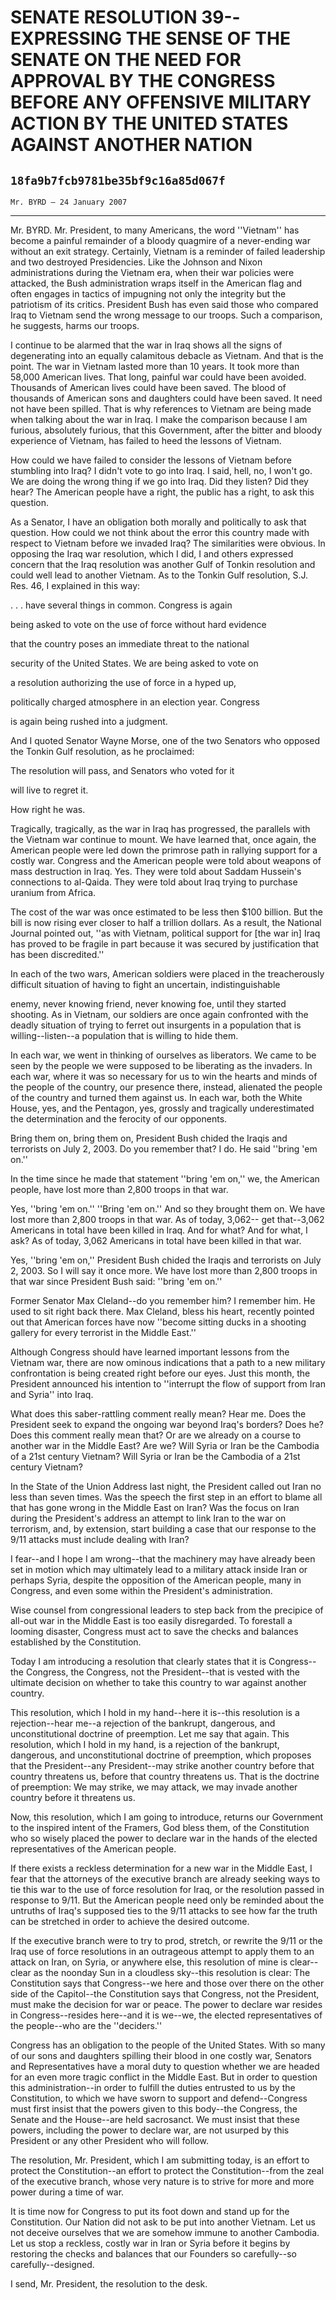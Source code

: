 # SENATE RESOLUTION 39--EXPRESSING THE SENSE OF THE SENATE ON THE NEED  FOR APPROVAL BY THE CONGRESS BEFORE ANY OFFENSIVE MILITARY ACTION BY  THE UNITED STATES AGAINST ANOTHER NATION
## `18fa9b7fcb9781be35bf9c16a85d067f`
`Mr. BYRD — 24 January 2007`

---


Mr. BYRD. Mr. President, to many Americans, the word ''Vietnam'' has 
become a painful remainder of a bloody quagmire of a never-ending war 
without an exit strategy. Certainly, Vietnam is a reminder of failed 
leadership and two destroyed Presidencies. Like the Johnson and Nixon 
administrations during the Vietnam era, when their war policies were 
attacked, the Bush administration wraps itself in the American flag and 
often engages in tactics of impugning not only the integrity but the 
patriotism of its critics. President Bush has even said those who 
compared Iraq to Vietnam send the wrong message to our troops. Such a 
comparison, he suggests, harms our troops.

I continue to be alarmed that the war in Iraq shows all the signs of 
degenerating into an equally calamitous debacle as Vietnam. And that is 
the point. The war in Vietnam lasted more than 10 years. It took more 
than 58,000 American lives. That long, painful war could have been 
avoided. Thousands of American lives could have been saved. The blood 
of thousands of American sons and daughters could have been saved. It 
need not have been spilled. That is why references to Vietnam are being 
made when talking about the war in Iraq. I make the comparison because 
I am furious, absolutely furious, that this Government, after the 
bitter and bloody experience of Vietnam, has failed to heed the lessons 
of Vietnam.

How could we have failed to consider the lessons of Vietnam before 
stumbling into Iraq? I didn't vote to go into Iraq. I said, hell, no, I 
won't go. We are doing the wrong thing if we go into Iraq. Did they 
listen? Did they hear? The American people have a right, the public has 
a right, to ask this question.

As a Senator, I have an obligation both morally and politically to 
ask that question. How could we not think about the error this country 
made with respect to Vietnam before we invaded Iraq? The similarities 
were obvious. In opposing the Iraq war resolution, which I did, I and 
others expressed concern that the Iraq resolution was another Gulf of 
Tonkin resolution and could well lead to another Vietnam. As to the 
Tonkin Gulf resolution, S.J. Res. 46, I explained in this way:




 . . . have several things in common. Congress is again 


 being asked to vote on the use of force without hard evidence 


 that the country poses an immediate threat to the national 


 security of the United States. We are being asked to vote on 


 a resolution authorizing the use of force in a hyped up, 


 politically charged atmosphere in an election year. Congress 


 is again being rushed into a judgment.


And I quoted Senator Wayne Morse, one of the two Senators who opposed 
the Tonkin Gulf resolution, as he proclaimed:




 The resolution will pass, and Senators who voted for it 


 will live to regret it.


How right he was.

Tragically, tragically, as the war in Iraq has progressed, the 
parallels with the Vietnam war continue to mount. We have learned that, 
once again, the American people were led down the primrose path in 
rallying support for a costly war. Congress and the American people 
were told about weapons of mass destruction in Iraq. Yes. They were 
told about Saddam Hussein's connections to al-Qaida. They were told 
about Iraq trying to purchase uranium from Africa.

The cost of the war was once estimated to be less then $100 billion. 
But the bill is now rising ever closer to half a trillion dollars. As a 
result, the National Journal pointed out, ''as with Vietnam, political 
support for [the war in] Iraq has proved to be fragile in part because 
it was secured by justification that has been discredited.''

In each of the two wars, American soldiers were placed in the 
treacherously difficult situation of having to fight an uncertain, 
indistinguishable


enemy, never knowing friend, never knowing foe, until they started 
shooting. As in Vietnam, our soldiers are once again confronted with 
the deadly situation of trying to ferret out insurgents in a population 
that is willing--listen--a population that is willing to hide them.

In each war, we went in thinking of ourselves as liberators. We came 
to be seen by the people we were supposed to be liberating as the 
invaders. In each war, where it was so necessary for us to win the 
hearts and minds of the people of the country, our presence there, 
instead, alienated the people of the country and turned them against 
us. In each war, both the White House, yes, and the Pentagon, yes, 
grossly and tragically underestimated the determination and the 
ferocity of our opponents.

Bring them on, bring them on, President Bush chided the Iraqis and 
terrorists on July 2, 2003. Do you remember that? I do. He said ''bring 
'em on.''

In the time since he made that statement ''bring 'em on,'' we, the 
American people, have lost more than 2,800 troops in that war.

Yes, ''bring 'em on.'' ''Bring 'em on.'' And so they brought them on. 
We have lost more than 2,800 troops in that war. As of today, 3,062--
get that--3,062 Americans in total have been killed in Iraq. And for 
what? And for what, I ask? As of today, 3,062 Americans in total have 
been killed in that war.

Yes, ''bring 'em on,'' President Bush chided the Iraqis and 
terrorists on July 2, 2003. So I will say it once more. We have lost 
more than 2,800 troops in that war since President Bush said: ''bring 
'em on.''

Former Senator Max Cleland--do you remember him? I remember him. He 
used to sit right back there. Max Cleland, bless his heart, recently 
pointed out that American forces have now ''become sitting ducks in a 
shooting gallery for every terrorist in the Middle East.''

Although Congress should have learned important lessons from the 
Vietnam war, there are now ominous indications that a path to a new 
military confrontation is being created right before our eyes. Just 
this month, the President announced his intention to ''interrupt the 
flow of support from Iran and Syria'' into Iraq.

What does this saber-rattling comment really mean? Hear me. Does the 
President seek to expand the ongoing war beyond Iraq's borders? Does 
he? Does this comment really mean that? Or are we already on a course 
to another war in the Middle East? Are we? Will Syria or Iran be the 
Cambodia of a 21st century Vietnam? Will Syria or Iran be the Cambodia 
of a 21st century Vietnam?

In the State of the Union Address last night, the President called 
out Iran no less than seven times. Was the speech the first step in an 
effort to blame all that has gone wrong in the Middle East on Iran? Was 
the focus on Iran during the President's address an attempt to link 
Iran to the war on terrorism, and, by extension, start building a case 
that our response to the 9/11 attacks must include dealing with Iran?

I fear--and I hope I am wrong--that the machinery may have already 
been set in motion which may ultimately lead to a military attack 
inside Iran or perhaps Syria, despite the opposition of the American 
people, many in Congress, and even some within the President's 
administration.

Wise counsel from congressional leaders to step back from the 
precipice of all-out war in the Middle East is too easily disregarded. 
To forestall a looming disaster, Congress must act to save the checks 
and balances established by the Constitution.

Today I am introducing a resolution that clearly states that it is 
Congress--the Congress, the Congress, not the President--that is vested 
with the ultimate decision on whether to take this country to war 
against another country.

This resolution, which I hold in my hand--here it is--this resolution 
is a rejection--hear me--a rejection of the bankrupt, dangerous, and 
unconstitutional doctrine of preemption. Let me say that again. This 
resolution, which I hold in my hand, is a rejection of the bankrupt, 
dangerous, and unconstitutional doctrine of preemption, which proposes 
that the President--any President--may strike another country before 
that country threatens us, before that country threatens us. That is 
the doctrine of preemption: We may strike, we may attack, we may invade 
another country before it threatens us.

Now, this resolution, which I am going to introduce, returns our 
Government to the inspired intent of the Framers, God bless them, of 
the Constitution who so wisely placed the power to declare war in the 
hands of the elected representatives of the American people.

If there exists a reckless determination for a new war in the Middle 
East, I fear that the attorneys of the executive branch are already 
seeking ways to tie this war to the use of force resolution for Iraq, 
or the resolution passed in response to 9/11. But the American people 
need only be reminded about the untruths of Iraq's supposed ties to the 
9/11 attacks to see how far the truth can be stretched in order to 
achieve the desired outcome.

If the executive branch were to try to prod, stretch, or rewrite the 
9/11 or the Iraq use of force resolutions in an outrageous attempt to 
apply them to an attack on Iran, on Syria, or anywhere else, this 
resolution of mine is clear--clear as the noonday Sun in a cloudless 
sky--this resolution is clear: The Constitution says that Congress--we 
here and those over there on the other side of the Capitol--the 
Constitution says that Congress, not the President, must make the 
decision for war or peace. The power to declare war resides in 
Congress--resides here--and it is we--we, the elected representatives 
of the people--who are the ''deciders.''

Congress has an obligation to the people of the United States. With 
so many of our sons and daughters spilling their blood in one costly 
war, Senators and Representatives have a moral duty to question whether 
we are headed for an even more tragic conflict in the Middle East. But 
in order to question this administration--in order to fulfill the 
duties entrusted to us by the Constitution, to which we have sworn to 
support and defend--Congress must first insist that the powers given to 
this body--the Congress, the Senate and the House--are held sacrosanct. 
We must insist that these powers, including the power to declare war, 
are not usurped by this President or any other President who will 
follow.

The resolution, Mr. President, which I am submitting today, is an 
effort to protect the Constitution--an effort to protect the 
Constitution--from the zeal of the executive branch, whose very nature 
is to strive for more and more power during a time of war.

It is time now for Congress to put its foot down and stand up for the 
Constitution. Our Nation did not ask to be put into another Vietnam. 
Let us not deceive ourselves that we are somehow immune to another 
Cambodia. Let us stop a reckless, costly war in Iran or Syria before it 
begins by restoring the checks and balances that our Founders so 
carefully--so carefully--designed.

I send, Mr. President, the resolution to the desk.